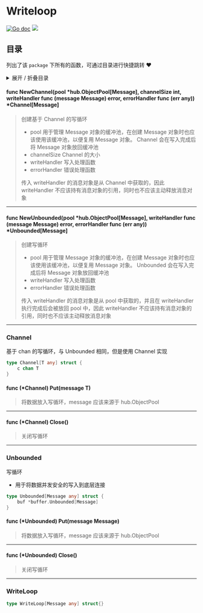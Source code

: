 # Writeloop



[![Go doc](https://img.shields.io/badge/go.dev-reference-brightgreen?logo=go&logoColor=white&style=flat)](https://pkg.go.dev/github.com/kercylan98/minotaur/writeloop)
![](https://img.shields.io/badge/Email-kercylan@gmail.com-green.svg?style=flat)

## 目录
列出了该 `package` 下所有的函数，可通过目录进行快捷跳转 ❤️
<details>
<summary>展开 / 折叠目录</summary


> 包级函数定义

|函数|描述
|:--|:--
|[NewChannel](#NewChannel)|创建基于 Channel 的写循环
|[NewUnbounded](#NewUnbounded)|创建写循环


> 结构体定义

|结构体|描述
|:--|:--
|[Channel](#channel)|基于 chan 的写循环，与 Unbounded 相同，但是使用 Channel 实现
|[Unbounded](#unbounded)|写循环
|[WriteLoop](#writeloop)|暂无描述...

</details>


#### func NewChannel(pool *hub.ObjectPool[Message], channelSize int, writeHandler func (message Message)  error, errorHandler func (err any))  *Channel[Message]
<span id="NewChannel"></span>
> 创建基于 Channel 的写循环
>   - pool 用于管理 Message 对象的缓冲池，在创建 Message 对象时也应该使用该缓冲池，以便复用 Message 对象。 Channel 会在写入完成后将 Message 对象放回缓冲池
>   - channelSize Channel 的大小
>   - writeHandler 写入处理函数
>   - errorHandler 错误处理函数
> 
> 传入 writeHandler 的消息对象是从 Channel 中获取的，因此 writeHandler 不应该持有消息对象的引用，同时也不应该主动释放消息对象
***
#### func NewUnbounded(pool *hub.ObjectPool[Message], writeHandler func (message Message)  error, errorHandler func (err any))  *Unbounded[Message]
<span id="NewUnbounded"></span>
> 创建写循环
>   - pool 用于管理 Message 对象的缓冲池，在创建 Message 对象时也应该使用该缓冲池，以便复用 Message 对象。 Unbounded 会在写入完成后将 Message 对象放回缓冲池
>   - writeHandler 写入处理函数
>   - errorHandler 错误处理函数
> 
> 传入 writeHandler 的消息对象是从 pool 中获取的，并且在 writeHandler 执行完成后会被放回 pool 中，因此 writeHandler 不应该持有消息对象的引用，同时也不应该主动释放消息对象
***
### Channel
基于 chan 的写循环，与 Unbounded 相同，但是使用 Channel 实现
```go
type Channel[T any] struct {
	c chan T
}
```
#### func (*Channel) Put(message T)
> 将数据放入写循环，message 应该来源于 hub.ObjectPool
***
#### func (*Channel) Close()
> 关闭写循环
***
### Unbounded
写循环
  - 用于将数据并发安全的写入到底层连接
```go
type Unbounded[Message any] struct {
	buf *buffer.Unbounded[Message]
}
```
#### func (*Unbounded) Put(message Message)
> 将数据放入写循环，message 应该来源于 hub.ObjectPool
***
#### func (*Unbounded) Close()
> 关闭写循环
***
### WriteLoop

```go
type WriteLoop[Message any] struct{}
```
